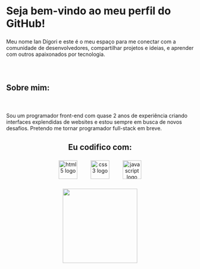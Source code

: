<h1 align="left">Seja bem-vindo ao meu perfil do GitHub!</h1>

###

<p align="left">Meu nome Ian Dígori e este é o meu espaço para me conectar com a comunidade de desenvolvedores, compartilhar projetos e ideias, e aprender com outros apaixonados por tecnologia.</p>

###

<br clear="both">

<h2 align="left">Sobre mim:</h2>

###

<br clear="both">

<p align="left">Sou um programador front-end com quase 2 anos de experiência criando interfaces explendidas de websites e estou sempre em busca de novos desafios. Pretendo me tornar programador full-stack em breve.</p>

###

<h2 align="center">Eu codifico com:</h2>

###

<div align="center">
  <img src="https://cdn.jsdelivr.net/gh/devicons/devicon/icons/html5/html5-original.svg" height="50" alt="html5 logo"  />
  <img width="28" />
  <img src="https://cdn.jsdelivr.net/gh/devicons/devicon/icons/css3/css3-original.svg" height="50" alt="css3 logo"  />
  <img width="28" />
  <img src="https://cdn.jsdelivr.net/gh/devicons/devicon/icons/javascript/javascript-original.svg" height="50" alt="javascript logo"  />
</div>

###

<div align="center">
  <img height="200" src="https://stories.cnnbrasil.com.br/wp-content/uploads/sites/9/2022/07/9df13818441fc507a42a5e50c082f062.gif"  />
</div>

###
